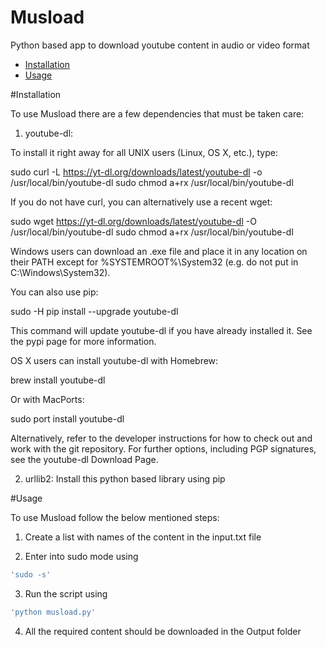 # Musload
Python based app to download youtube content in audio or video format

 * [Installation](#Installation)
 * [Usage](#Usage)


<a id="Installation"></a>

#Installation

To use Musload there are a few dependencies that must be taken care:

1) youtube-dl:

To install it right away for all UNIX users (Linux, OS X, etc.), type:

sudo curl -L https://yt-dl.org/downloads/latest/youtube-dl -o /usr/local/bin/youtube-dl
sudo chmod a+rx /usr/local/bin/youtube-dl

If you do not have curl, you can alternatively use a recent wget:

sudo wget https://yt-dl.org/downloads/latest/youtube-dl -O /usr/local/bin/youtube-dl
sudo chmod a+rx /usr/local/bin/youtube-dl

Windows users can download an .exe file and place it in any location on their PATH except for %SYSTEMROOT%\System32 (e.g. do not put in C:\Windows\System32).

You can also use pip:

sudo -H pip install --upgrade youtube-dl

This command will update youtube-dl if you have already installed it. See the pypi page for more information.

OS X users can install youtube-dl with Homebrew:

brew install youtube-dl

Or with MacPorts:

sudo port install youtube-dl

Alternatively, refer to the developer instructions for how to check out and work with the git repository. For further options, including PGP signatures, see the youtube-dl Download Page.


2) urllib2: Install this python based library using pip

<a id="Usage"></a>

#Usage

To use Musload follow the below mentioned steps:

1) Create a list with names of the content in the input.txt file

2) Enter into sudo mode using 
```sh
'sudo -s'
```

3) Run the script using 
```sh
'python musload.py'
```

4) All the required content should be downloaded in the Output folder 
